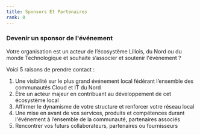 ```yaml
---
title: Sponsors Et Partenaires
rank: 0
---
```

### Devenir un sponsor de l'événement

Votre organisation est un acteur de l’écosystème Lillois, du Nord ou du monde Technologique et souhaite s’associer et soutenir l'événement ?

Voici 5 raisons de prendre contact :
1. Une visibilité sur le plus grand événement local fédérant l’ensemble des communautés Cloud et IT du Nord 
2. Être un acteur majeur en contribuant au développement de cet écosystème local 
3. Affirmer le dynamisme de votre structure et renforcer votre réseau local 
4. Une mise en avant de vos services, produits et compétences durant l'événement à l’ensemble de la communauté, partenaires associés 
5. Rencontrer vos futurs collaborateurs, partenaires ou fournisseurs